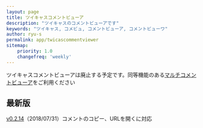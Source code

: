 ```yaml
---
layout: page
title: ツイキャスコメントビューア
description: "ツイキャスのコメントビューアです"
keywords: "ツイキャス, コメビュ, コメントビューア, コメントビューワ"
author: ryu-s
permalink: app/twicascommentviewer
sitemap:
    priority: 1.0
    changefreq: 'weekly'	
---
```


ツイキャスコメントビューアは廃止する予定です。同等機能のある[マルチコメントビューア](https://ryu-s.github.io/app/multicommentviewer)をご利用ください

## 最新版
[v0.2.14](http://int-main.net/app/TwicasCommentViewer_v0.2.14.zip)（2018/07/31）コメントのコピー、URLを開くに対応  

<!--
## 安定版
<font color="#FF0000">このバージョンには棒読みちゃん連携プラグインが同梱されていません</font>  
[v0.1.6](http://int-main.net/app/TwicasCommentViewer_v0.1.6.zip) （2018/03/13）キートスの背景色と文字色を変えてみるテスト  
-->
